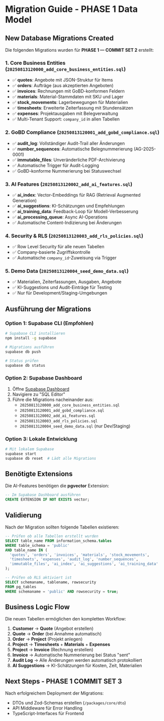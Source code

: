 # Migration Guide - PHASE 1 Data Model

## New Database Migrations Created

Die folgenden Migrations wurden für **PHASE 1 — COMMIT SET 2** erstellt:

### 1. Core Business Entities (`20250813120000_add_core_business_entities.sql`)
- ✅ **quotes**: Angebote mit JSON-Struktur für Items
- ✅ **orders**: Aufträge (aus akzeptierten Angeboten)  
- ✅ **invoices**: Rechnungen mit GoBD-konformen Feldern
- ✅ **materials**: Material-Stammdaten mit SKU und Lager
- ✅ **stock_movements**: Lagerbewegungen für Materialien
- ✅ **timesheets**: Erweiterte Zeiterfassung mit Stundensätzen
- ✅ **expenses**: Projektausgaben mit Belegverwaltung
- ✅ Multi-Tenant Support: `company_id` in allen Tabellen

### 2. GoBD Compliance (`20250813120001_add_gobd_compliance.sql`)
- ✅ **audit_log**: Vollständiger Audit-Trail aller Änderungen
- ✅ **number_sequences**: Automatische Belegnummerierung (AG-2025-0001)
- ✅ **immutable_files**: Unveränderliche PDF-Archivierung
- ✅ Automatische Trigger für Audit-Logging
- ✅ GoBD-konforme Nummerierung bei Statuswechsel

### 3. AI Features (`20250813120002_add_ai_features.sql`)
- ✅ **ai_index**: Vector-Embeddings für RAG (Retrieval Augmented Generation)
- ✅ **ai_suggestions**: KI-Schätzungen und Empfehlungen
- ✅ **ai_training_data**: Feedback-Loop für Modell-Verbesserung
- ✅ **ai_processing_queue**: Async AI-Operations
- ✅ Automatische Content-Indizierung bei Änderungen

### 4. Security & RLS (`20250813120003_add_rls_policies.sql`)  
- ✅ Row Level Security für alle neuen Tabellen
- ✅ Company-basierte Zugriffskontrolle
- ✅ Automatische `company_id`-Zuweisung via Trigger

### 5. Demo Data (`20250813120004_seed_demo_data.sql`)
- ✅ Materialien, Zeiterfassungen, Ausgaben, Angebote
- ✅ KI-Suggestions und Audit-Einträge für Testing
- ✅ Nur für Development/Staging-Umgebungen

## Ausführung der Migrations

### Option 1: Supabase CLI (Empfohlen)
```bash
# Supabase CLI installieren
npm install -g supabase

# Migrations ausführen
supabase db push

# Status prüfen
supabase db status
```

### Option 2: Supabase Dashboard
1. Öffne [Supabase Dashboard](https://supabase.com/dashboard)
2. Navigiere zu "SQL Editor"
3. Führe die Migrations nacheinander aus:
   - `20250813120000_add_core_business_entities.sql`
   - `20250813120001_add_gobd_compliance.sql`
   - `20250813120002_add_ai_features.sql`
   - `20250813120003_add_rls_policies.sql`
   - `20250813120004_seed_demo_data.sql` (nur Dev/Staging)

### Option 3: Lokale Entwicklung
```bash
# Mit lokalem Supabase
supabase start
supabase db reset  # Lädt alle Migrations
```

## Benötigte Extensions

Die AI-Features benötigen die **pgvector** Extension:

```sql
-- Im Supabase Dashboard ausführen
CREATE EXTENSION IF NOT EXISTS vector;
```

## Validierung

Nach der Migration sollten folgende Tabellen existieren:

```sql
-- Prüfen ob alle Tabellen erstellt wurden
SELECT table_name FROM information_schema.tables 
WHERE table_schema = 'public' 
AND table_name IN (
  'quotes', 'orders', 'invoices', 'materials', 'stock_movements',
  'timesheets', 'expenses', 'audit_log', 'number_sequences', 
  'immutable_files', 'ai_index', 'ai_suggestions', 'ai_training_data'
);

-- Prüfen ob RLS aktiviert ist
SELECT schemaname, tablename, rowsecurity 
FROM pg_tables 
WHERE schemaname = 'public' AND rowsecurity = true;
```

## Business Logic Flow

Die neuen Tabellen ermöglichen den kompletten Workflow:

1. **Customer** → **Quote** (Angebot erstellen)
2. **Quote** → **Order** (bei Annahme automatisch)  
3. **Order** → **Project** (Projekt anlegen)
4. **Project** → **Timesheets** + **Materials** + **Expenses**
5. **Project** → **Invoice** (Rechnung erstellen)
6. **Invoice** → Automatische Nummerierung bei Status "sent"
7. **Audit Log** → Alle Änderungen werden automatisch protokolliert
8. **AI Suggestions** → KI-Schätzungen für Kosten, Zeit, Materialien

## Next Steps - PHASE 1 COMMIT SET 3

Nach erfolgreichem Deployment der Migrations:
- DTOs und Zod-Schemas erstellen (`/packages/core/dto`)
- API Middleware für Error Handling
- TypeScript-Interfaces für Frontend
